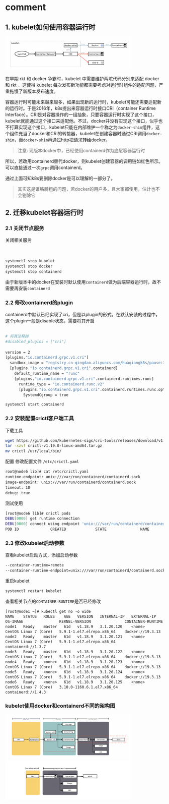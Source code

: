 # comment

## 1. kubelet如何使用容器运行时

<img src="../image/kubelet.png" alt="瀑布模式" width="400" >

在早期 rkt 和 docker 争霸时，kubelet 中需要维护两坨代码分别来适配 docker 和 rkt ，这使得 kubelet 每次发布新功能都需要考虑对运行时组件的适配问题，严重拖慢了新版本发布速度。

容器运行时可能未来越来越多，如果出现新的运行时，kubelet可能还需要适配新的运行时。于是2016年，k8s提出来容器运行时接口CRI（container Runtime Interface）。CRI是对容器操作的一组抽象，只要容器运行时实现了这个接口，kubelet就能通过这个接口来适配他。不过，docker并没有实现这个接口，似乎也不打算实现这个接口，kubelet只能在内部维护一个称之为`docker-shim`组件，这个组件充当了docker和CRI的转接器，kubelet在创建容器时通过CRI调用`docker-shim`，而`docker-shim`再通过http把请求转给docker。

> 注意: 现版本docker中，已经使用containerd作为底层容器运行时

所以，若改用containerd替代docker，则kubelet创建容器的调用链如红色所示。可以直接通过一次`grpc`调用containerd。

通过上面可知k8s要删除docker是可以理解的一部分了。
> 其实这是谁胳膊粗的问题，若docker的用户多，且大家都使用，估计也不会剔除它


## 2. 迁移kubelet容器运行时

### 2.1 关闭节点服务

关闭相关服务
```bash


systemctl stop kubelet
systemctl stop docker
systemctl stop containerd
```

由于新版本中的docker在安装时默认使用`containerd`做为后端容器运行时，故不需要再安装`containerd`

### 2.2 修改containerd的plugin

containerd中默认已经实现了cri，但是以plugin的形式。在默认安装的过程中，这个plugin一般是disable状态，需要将其开启

```bash

# 将其注释掉
#disabled_plugins = ["cri"]

version = 2
[plugins."io.containerd.grpc.v1.cri"]
  sandbox_image = "registry.cn-qingdao.aliyuncs.com/huaqiangk8s/pause:3.2"
  [plugins."io.containerd.grpc.v1.cri".containerd]
    default_runtime_name = "runc"
    [plugins."io.containerd.grpc.v1.cri".containerd.runtimes.runc]
      runtime_type = "io.containerd.runc.v2"
      [plugins."io.containerd.grpc.v1.cri".containerd.runtimes.runc.options]
        SystemdCgroup = true
```

```bash
systemctl start containerd
```

### 2.2 安装配置crictl客户端工具

下载工具
```bash
wget https://github.com/kubernetes-sigs/cri-tools/releases/download/v1.19.0/crictl-v1.19.0-linux-amd64.tar.gz
tar -xzvf crictl-v1.19.0-linux-amd64.tar.gz 
mv crictl /usr/local/bin/
```

配置
修改配置文件 `/etc/crictl.yaml`
```bash
root@node6 lib]# cat /etc/crictl.yaml 
runtime-endpoint: unix:///var/run/containerd/containerd.sock
image-endpoint: unix:///var/run/containerd/containerd.sock
timeout: 10
debug: true
```

测试使用
```bash
[root@node6 lib]# crictl pods
DEBU[0000] get runtime connection                       
DEBU[0000] connect using endpoint 'unix:///var/run/containerd/containerd.sock' with '10s' timeout 
POD ID              CREATED             STATE               NAME                                              NAMESPACE           ATTEMPT             RUNTIME
```

### 2.3 修改kubelet启动参数

查看kubelet启动方式，添加启动参数

```bash
--container-runtime=remote
--container-runtime-endpoint=unix:///var/run/containerd/containerd.sock
```

重启kubelet
```bash
systemctl restart kubelet
```

查看相关节点的`CONTAINER-RUNTIME`是否已经修改
```
[root@node1 ~]# kubectl get no -o wide
NAME    STATUS   ROLES    AGE   VERSION   INTERNAL-IP   EXTERNAL-IP   OS-IMAGE                KERNEL-VERSION               CONTAINER-RUNTIME
node1   Ready    master   61d   v1.18.9   3.1.20.120    <none>        CentOS Linux 7 (Core)   5.9.1-1.el7.elrepo.x86_64    docker://19.3.13
node2   Ready    master   61d   v1.18.9   3.1.20.121    <none>        CentOS Linux 7 (Core)   5.9.1-1.el7.elrepo.x86_64    containerd://1.3.7
node3   Ready    master   61d   v1.18.9   3.1.20.122    <none>        CentOS Linux 7 (Core)   5.9.1-1.el7.elrepo.x86_64    docker://19.3.13
node4   Ready    <none>   61d   v1.18.9   3.1.20.123    <none>        CentOS Linux 7 (Core)   5.9.1-1.el7.elrepo.x86_64    docker://19.3.13
node5   Ready    <none>   61d   v1.18.9   3.1.20.124    <none>        CentOS Linux 7 (Core)   5.9.1-1.el7.elrepo.x86_64    docker://19.3.13
node6   Ready    <none>   61d   v1.18.9   3.1.20.125    <none>        CentOS Linux 7 (Core)   3.10.0-1160.6.1.el7.x86_64   containerd://1.4.3
```

### kubelet使用docker和containerd不同的架构图

<img src="../image/kubelet-docker.png" alt="瀑布模式" width="400" >

<img src="../image/kubelet-containerd.png" alt="瀑布模式" width="400" >